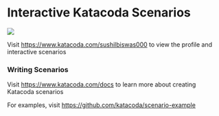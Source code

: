 # Interactive Katacoda Scenarios

[![](http://shields.katacoda.com/katacoda/sushilbiswas000/count.svg)](https://www.katacoda.com/sushilbiswas000 "Get your profile on Katacoda.com")

Visit https://www.katacoda.com/sushilbiswas000 to view the profile and interactive scenarios

### Writing Scenarios
Visit https://www.katacoda.com/docs to learn more about creating Katacoda scenarios

For examples, visit https://github.com/katacoda/scenario-example
